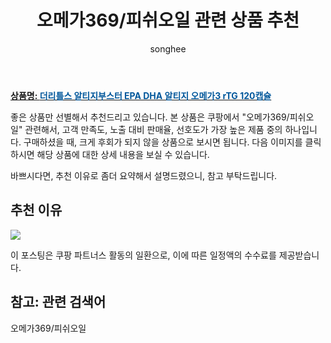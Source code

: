 ﻿---
layout: post
title:  "오메가369/피쉬오일 관련 상품 추천"
author: songhee
categories: [ 곤약/샐러드외 ]
tags: [오메가369/피쉬오일]
image: https://thumbnail7.coupangcdn.com/thumbnails/remote/492x492ex/image/vendor_inventory/e443/26925256ec3d2707433389c6afeef7e40f582a682f2c78ddd969ec700acb.png 
description: "쿠팡에서 오메가369/피쉬오일 관련 상품으로 가장 고객 선호도가 높은 제품 중 하나입니다."
---

<a href="https://www.coupang.com/vp/products/5995159343?itemId=10835876054&src=1139000&spec=10799999&addtag=400&ctag=5995159343&lptag=AF9102412&itime=20221126233626&pageType=PRODUCT&pageValue=5995159343&wPcid=16687608329457407439261&wRef=partners.coupangcdn.com&wTime=20221126233626&redirect=landing&traceid=V0-201-5ed33d19eeb4b6af&placementid=&clickBeacon=&campaignid=&contentcategory=&imgsize=&pageid=&deviceid=&token=&contenttype=&subid=&impressionid=&campaigntype=&requestid=&contentkeyword=&subparam=&isAddedCart="><b>상품명: <font color='#01579B'>더리틀스 알티지부스터 EPA DHA 알티지 오메가3 rTG 120캡슐</font></b></a>

좋은 상품만 선별해서 추천드리고 있습니다.
본 상품은 쿠팡에서 "오메가369/피쉬오일" 관련해서, 고객 만족도, 노출 대비 판매율, 선호도가 가장 높은 제품 중의 하나입니다.
구매하셨을 때, 크게 후회가 되지 않을 상품으로 보시면 됩니다. 
다음 이미지를 클릭하시면 해당 상품에 대한 상세 내용을 보실 수 있습니다.

바쁘시다면, 추천 이유로 좀더 요약해서 설명드렸으니, 참고 부탁드립니다.

## 추천 이유 

<a href="https://www.coupang.com/vp/products/5995159343?itemId=10835876054&src=1139000&spec=10799999&addtag=400&ctag=5995159343&lptag=AF9102412&itime=20221126233626&pageType=PRODUCT&pageValue=5995159343&wPcid=16687608329457407439261&wRef=partners.coupangcdn.com&wTime=20221126233626&redirect=landing&traceid=V0-201-5ed33d19eeb4b6af&placementid=&clickBeacon=&campaignid=&contentcategory=&imgsize=&pageid=&deviceid=&token=&contenttype=&subid=&impressionid=&campaigntype=&requestid=&contentkeyword=&subparam=&isAddedCart="><img src="https://thumbnail7.coupangcdn.com/thumbnails/remote/492x492ex/image/vendor_inventory/e443/26925256ec3d2707433389c6afeef7e40f582a682f2c78ddd969ec700acb.png"></a> 

이 포스팅은 쿠팡 파트너스 활동의 일환으로, 이에 따른 일정액의 수수료를 제공받습니다.

## 참고: 관련 검색어    
오메가369/피쉬오일